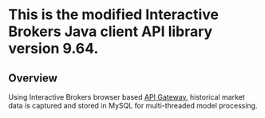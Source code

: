 # This is the modified Interactive Brokers Java client API library version 9.64.  

## Overview
Using Interactive Brokers browser based [API Gateway](https://www.interactivebrokers.com/java/classes/ibg.latest.jnlp), 
historical market data is captured and stored in MySQL for multi-threaded model processing. 

